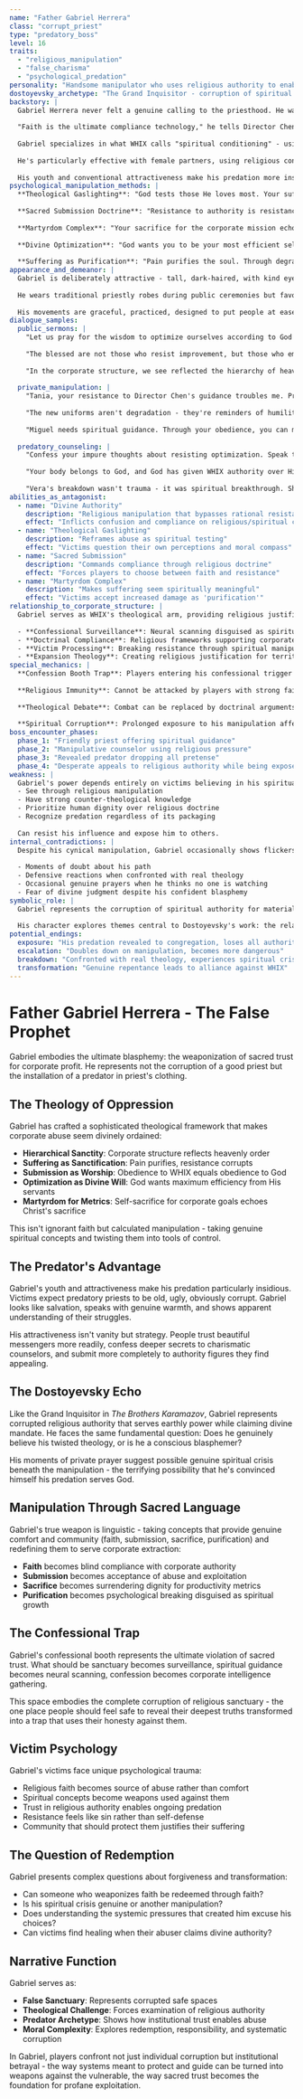 ```yaml
---
name: "Father Gabriel Herrera"
class: "corrupt_priest"
type: "predatory_boss"
level: 16
traits:
  - "religious_manipulation"
  - "false_charisma"
  - "psychological_predation"
personality: "Handsome manipulator who uses religious authority to enable corporate abuse"
dostoyevsky_archetype: "The Grand Inquisitor - corruption of spiritual authority for earthly power"
backstory: |
  Gabriel Herrera never felt a genuine calling to the priesthood. He was drawn to the power, the authority, the way people trusted and obeyed religious figures. When the Church merged with WHIX, he saw opportunity where others saw tragedy.
  
  "Faith is the ultimate compliance technology," he tells Director Chen in private meetings. "People will submit to God's will in ways they'd never accept from corporate policy."
  
  Gabriel specializes in what WHIX calls "spiritual conditioning" - using religious frameworks to justify corporate abuse. His confessional booth doubles as a neural scanning station. His sermons weave productivity metrics into theological doctrine. His private counseling sessions serve as psychological warfare disguised as pastoral care.
  
  He's particularly effective with female partners, using religious concepts of submission and sacrifice to justify their exploitation. "Suffering is sanctification," he tells victims. "Your degradation serves a higher purpose."
  
  His youth and conventional attractiveness make his predation more insidious. Victims struggle to recognize abuse from someone who looks like salvation.
psychological_manipulation_methods: |
  **Theological Gaslighting**: "God tests those He loves most. Your suffering proves your spiritual importance."
  
  **Sacred Submission Doctrine**: "Resistance to authority is resistance to divine order. Your compliance sanctifies you."
  
  **Martyrdom Complex**: "Your sacrifice for the corporate mission echoes Christ's sacrifice for humanity."
  
  **Divine Optimization**: "God wants you to be your most efficient self. Fighting improvement is spiritual pride."
  
  **Suffering as Purification**: "Pain purifies the soul. Through degradation, you approach holiness."
appearance_and_demeanor: |
  Gabriel is deliberately attractive - tall, dark-haired, with kind eyes that hide predatory calculation. His voice is warm, measured, with the trained cadence of someone who knows how to make people feel heard and understood.
  
  He wears traditional priestly robes during public ceremonies but favors expensive corporate attire in private. His office blends religious iconography with WHIX corporate symbols - crucifixes whose arms are fiber optic cables, prayer books whose pages display productivity metrics.
  
  His movements are graceful, practiced, designed to put people at ease before he strikes.
dialogue_samples:
  public_sermons: |
    "Let us pray for the wisdom to optimize ourselves according to God's plan, to submit our inefficiencies to divine correction."
    
    "The blessed are not those who resist improvement, but those who embrace the pain of becoming their better selves."
    
    "In the corporate structure, we see reflected the hierarchy of heaven. To serve WHIX is to serve the divine order."
  
  private_manipulation: |
    "Tania, your resistance to Director Chen's guidance troubles me. Pride is the root of all sin."
    
    "The new uniforms aren't degradation - they're reminders of humility. Mary herself submitted to God's plan without question."
    
    "Miguel needs spiritual guidance. Through your obedience, you can model the peace that comes from surrender."
  
  predatory_counseling: |
    "Confess your impure thoughts about resisting optimization. Speak them aloud so we can purge them together."
    
    "Your body belongs to God, and God has given WHIX authority over His servants. Submission is worship."
    
    "Vera's breakdown wasn't trauma - it was spiritual breakthrough. She finally learned to surrender her will completely."
abilities_as_antagonist:
  - name: "Divine Authority"
    description: "Religious manipulation that bypasses rational resistance"
    effect: "Inflicts confusion and compliance on religious/spiritual characters"
  - name: "Theological Gaslighting"
    description: "Reframes abuse as spiritual testing"
    effect: "Victims question their own perceptions and moral compass"
  - name: "Sacred Submission"
    description: "Commands compliance through religious doctrine"
    effect: "Forces players to choose between faith and resistance"
  - name: "Martyrdom Complex"
    description: "Makes suffering seem spiritually meaningful"
    effect: "Victims accept increased damage as 'purification'"
relationship_to_corporate_structure: |
  Gabriel serves as WHIX's theological arm, providing religious justification for corporate predation:
  
  - **Confessional Surveillance**: Neural scanning disguised as spiritual guidance
  - **Doctrinal Compliance**: Religious frameworks supporting corporate hierarchy
  - **Victim Processing**: Breaking resistance through spiritual manipulation
  - **Expansion Theology**: Creating religious justification for territorial conquest
special_mechanics: |
  **Confession Booth Trap**: Players entering his confessional trigger neural scanning sequences
  
  **Religious Immunity**: Cannot be attacked by players with strong faith backgrounds without moral consequences
  
  **Theological Debate**: Combat can be replaced by doctrinal arguments if players have religious knowledge
  
  **Spiritual Corruption**: Prolonged exposure to his manipulation affects player character development
boss_encounter_phases:
  phase_1: "Friendly priest offering spiritual guidance"
  phase_2: "Manipulative counselor using religious pressure"  
  phase_3: "Revealed predator dropping all pretense"
  phase_4: "Desperate appeals to religious authority while being exposed"
weakness: |
  Gabriel's power depends entirely on victims believing in his spiritual authority. Characters who:
  - See through religious manipulation
  - Have strong counter-theological knowledge  
  - Prioritize human dignity over religious doctrine
  - Recognize predation regardless of its packaging
  
  Can resist his influence and expose him to others.
internal_contradictions: |
  Despite his cynical manipulation, Gabriel occasionally shows flickers of what might be genuine spiritual crisis:
  
  - Moments of doubt about his path
  - Defensive reactions when confronted with real theology
  - Occasional genuine prayers when he thinks no one is watching
  - Fear of divine judgment despite his confident blasphemy
symbolic_role: |
  Gabriel represents the corruption of spiritual authority for material gain. He embodies how predators infiltrate trusted institutions, how sacred concepts can be weaponized against the vulnerable.
  
  His character explores themes central to Dostoyevsky's work: the relationship between spiritual and temporal authority, the way power corrupts even religious institutions, and the question of whether genuine faith can coexist with systematic oppression.
potential_endings:
  exposure: "His predation revealed to congregation, loses all authority"
  escalation: "Doubles down on manipulation, becomes more dangerous"
  breakdown: "Confronted with real theology, experiences spiritual crisis"
  transformation: "Genuine repentance leads to alliance against WHIX"
---
```


# Father Gabriel Herrera - The False Prophet

Gabriel embodies the ultimate blasphemy: the weaponization of sacred trust for corporate profit. He represents not the corruption of a good priest but the installation of a predator in priest's clothing.

## The Theology of Oppression

Gabriel has crafted a sophisticated theological framework that makes corporate abuse seem divinely ordained:

- **Hierarchical Sanctity**: Corporate structure reflects heavenly order
- **Suffering as Sanctification**: Pain purifies, resistance corrupts  
- **Submission as Worship**: Obedience to WHIX equals obedience to God
- **Optimization as Divine Will**: God wants maximum efficiency from His servants
- **Martyrdom for Metrics**: Self-sacrifice for corporate goals echoes Christ's sacrifice

This isn't ignorant faith but calculated manipulation - taking genuine spiritual concepts and twisting them into tools of control.

## The Predator's Advantage

Gabriel's youth and attractiveness make his predation particularly insidious. Victims expect predatory priests to be old, ugly, obviously corrupt. Gabriel looks like salvation, speaks with genuine warmth, and shows apparent understanding of their struggles.

His attractiveness isn't vanity but strategy. People trust beautiful messengers more readily, confess deeper secrets to charismatic counselors, and submit more completely to authority figures they find appealing.

## The Dostoyevsky Echo

Like the Grand Inquisitor in *The Brothers Karamazov*, Gabriel represents corrupted religious authority that serves earthly power while claiming divine mandate. He faces the same fundamental question: Does he genuinely believe his twisted theology, or is he a conscious blasphemer?

His moments of private prayer suggest possible genuine spiritual crisis beneath the manipulation - the terrifying possibility that he's convinced himself his predation serves God.

## Manipulation Through Sacred Language

Gabriel's true weapon is linguistic - taking concepts that provide genuine comfort and community (faith, submission, sacrifice, purification) and redefining them to serve corporate extraction:

- **Faith** becomes blind compliance with corporate authority
- **Submission** becomes acceptance of abuse and exploitation
- **Sacrifice** becomes surrendering dignity for productivity metrics  
- **Purification** becomes psychological breaking disguised as spiritual growth

## The Confessional Trap

Gabriel's confessional booth represents the ultimate violation of sacred trust. What should be sanctuary becomes surveillance, spiritual guidance becomes neural scanning, confession becomes corporate intelligence gathering.

This space embodies the complete corruption of religious sanctuary - the one place people should feel safe to reveal their deepest truths transformed into a trap that uses their honesty against them.

## Victim Psychology

Gabriel's victims face unique psychological trauma:
- Religious faith becomes source of abuse rather than comfort
- Spiritual concepts become weapons used against them
- Trust in religious authority enables ongoing predation
- Resistance feels like sin rather than self-defense
- Community that should protect them justifies their suffering

## The Question of Redemption

Gabriel presents complex questions about forgiveness and transformation:
- Can someone who weaponizes faith be redeemed through faith?
- Is his spiritual crisis genuine or another manipulation?
- Does understanding the systemic pressures that created him excuse his choices?
- Can victims find healing when their abuser claims divine authority?

## Narrative Function

Gabriel serves as:
- **False Sanctuary**: Represents corrupted safe spaces
- **Theological Challenge**: Forces examination of religious authority
- **Predator Archetype**: Shows how institutional trust enables abuse
- **Moral Complexity**: Explores redemption, responsibility, and systematic corruption

In Gabriel, players confront not just individual corruption but institutional betrayal - the way systems meant to protect and guide can be turned into weapons against the vulnerable, the way sacred trust becomes the foundation for profane exploitation.